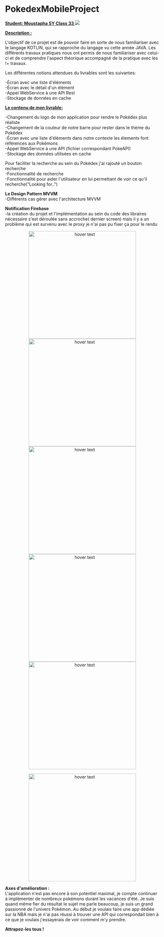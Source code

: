 # PokedexMobileProject

<b> <U> Student: Moustapha SY Class 33 </U> </b>
![](pictures/pokemon.png)

<b>  <U> Description : </U> </b>

L'objectif de ce projet est de pouvoir faire en sorte de nous familiariser avec le langage KOTLIN, qui se rapproche du langage vu cette année JAVA. Les différents travaux pratiques nous ont permis de nous familiariser avec celui-ci et de comprendre l'aspect théorique accompagné de la pratique avec les != travaux.

Les différentes notions attendues du livrables sont les suivantes:

-Écran avec une liste d'éléments  
-Écran avec le détail d'un élément  
-Appel WebService à une API Rest  
-Stockage de données en cache  

<b> <U> Le contenu de mon livrable: </U> </b>

-Changement du logo de mon application pour rendre le Pokédex plus réaliste   
-Changement de la couleur de notre barre pour rester dans le thème du Pokédex  
-Écran avec une liste d'éléments dans notre contexte les élements font références aux Pokémons  
-Appel WebService  à une API (fichier correspondant PokeAPI)  
-Stockage des données utilisées en cache

Pour faciliter la recherche au sein du Pokédex j'ai rajouté un bouton recherche     
-Fonctionnalité de recherche    
-Fonctionnalité pour aider l'utilisateur en lui permettant de voir ce qu'il recherche("Looking for..")

<b> Le Design Pattern MVVM </b>   
-Différents cas gérer avec l'architecture MVVM   

<b> Notification Firebase </b>  
-la création du projet et l'implémentation au sein du code des libraires nécessaire s'est déroulée sans accroche( dernier screen) mais il y a un problème qui est survenu avec le proxy je n'ai pas pu fixer ça pour le rendu   


<p align="center">
  <img src="https://github.com/Momsy/PokedexMobileProject/blob/main/pictures/logo_menu.png" width="350" title="hover text">
  <img src="https://github.com/Momsy/PokedexMobileProject/blob/main/pictures/Screenshot_1622044757.png" width="350" title="hover text">
  <img src="https://github.com/Momsy/PokedexMobileProject/blob/main/pictures/Screenshot_1622058161.png" width="350" title="hover text">
  <img src="https://github.com/Momsy/PokedexMobileProject/blob/main/pictures/Screenshot_1622221164.png" width="350" title="hover text">
  <img src="https://github.com/Momsy/PokedexMobileProject/blob/main/pictures/airplanemode.png" width="350" title="hover text">    
  </p>       
  
  <p align="center">
  <img src="https://github.com/Momsy/PokedexMobileProject/blob/main/pictures/Capture.JPG" width="350" title="hover text">  
  </p>
   
  <b> Axes d'amélioration : </b>    
L'application n'est pas encore à son potentiel maximal, je compte continuer à implémenter de nombreux pokémons durant les vacances d'été. Je suis quand même fier du résultat le sujet me parle beaucoup, je suis un grand passionné de l'univers Pokémon. Au début je voulais faire une app dédiée sur la NBA mais je n'ai pas réussi à trouver une API qui correspondait bien à ce que je voulais j'essayerais de voir comment m'y prendre.
  
  <b> Attrapez-les tous ! </b>
  
